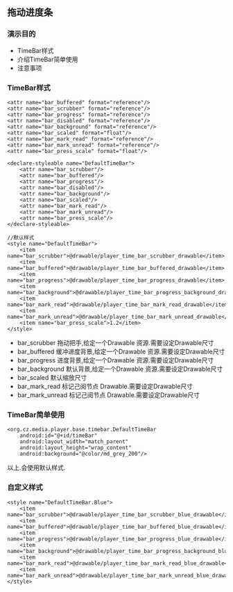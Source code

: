## 拖动进度条

### 演示目的
* TimeBar样式
* 介绍TimeBar简单使用
* 注意事项

### TimeBar样式

```
<attr name="bar_buffered" format="reference"/>
<attr name="bar_scrubber" format="reference"/>
<attr name="bar_progress" format="reference"/>
<attr name="bar_disabled" format="reference"/>
<attr name="bar_background" format="reference"/>
<attr name="bar_scaled" format="float"/>
<attr name="bar_mark_read" format="reference"/>
<attr name="bar_mark_unread" format="reference"/>
<attr name="bar_press_scale" format="float"/>

<declare-styleable name="DefaultTimeBar">
    <attr name="bar_scrubber"/>
    <attr name="bar_buffered"/>
    <attr name="bar_progress"/>
    <attr name="bar_disabled"/>
    <attr name="bar_background"/>
    <attr name="bar_scaled"/>
    <attr name="bar_mark_read"/>
    <attr name="bar_mark_unread"/>
    <attr name="bar_press_scale"/>
</declare-styleable>

//默认样式
<style name="DefaultTimeBar">
    <item name="bar_scrubber">@drawable/player_time_bar_scrubber_drawable</item>
    <item name="bar_buffered">@drawable/player_time_bar_buffered_drawable</item>
    <item name="bar_progress">@drawable/player_time_bar_progress_drawable</item>
    <item name="bar_background">@drawable/player_time_bar_progress_background_drawable</item>
    <item name="bar_mark_read">@drawable/player_time_bar_mark_read_drawable</item>
    <item name="bar_mark_unread">@drawable/player_time_bar_mark_unread_drawable</item>
    <item name="bar_press_scale">1.2</item>
</style>
```

* bar_scrubber 拖动把手,给定一个Drawable 资源.需要设定Drawable尺寸
* bar_buffered 缓冲进度背景,给定一个Drawable 资源.需要设定Drawable尺寸
* bar_progress 进度背景,给定一个Drawable 资源.需要设定Drawable尺寸
* bar_background 默认背景,给定一个Drawable 资源.需要设定Drawable尺寸
* bar_scaled 默认缩放尺寸
* bar_mark_read 标记己阅节点 Drawable.需要设定Drawable尺寸
* bar_mark_unread 标记己阅节点 Drawable.需要设定Drawable尺寸



### TimeBar简单使用

```
<org.cz.media.player.base.timebar.DefaultTimeBar
    android:id="@+id/timeBar"
    android:layout_width="match_parent"
    android:layout_height="wrap_content"
    android:background="@color/md_grey_200"/>

```

以上.会使用默认样式.



### 自定义样式

```
<style name="DefaultTimeBar.Blue">
    <item name="bar_scrubber">@drawable/player_time_bar_scrubber_blue_drawable</item>
    <item name="bar_buffered">@drawable/player_time_bar_buffered_blue_drawable</item>
    <item name="bar_progress">@drawable/player_time_bar_progress_blue_drawable</item>
    <item name="bar_background">@drawable/player_time_bar_progress_background_blue_drawable</item>
    <item name="bar_mark_read">@drawable/player_time_bar_mark_read_blue_drawable</item>
    <item name="bar_mark_unread">@drawable/player_time_bar_mark_unread_blue_drawable</item>
</style>
```

